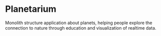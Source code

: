 
# Planetarium

Monolith structure application about planets, helping people explore the connection to nature through education and visualization of realtime data.
